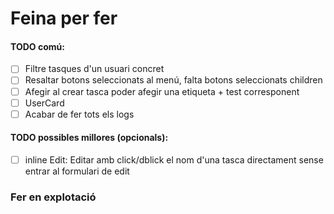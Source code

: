 # Feina per fer

#### TODO comú:
- [ ] Filtre tasques d'un usuari concret
- [ ] Resaltar botons seleccionats al menú, falta botons seleccionats children
- [ ] Afegir al crear tasca poder afegir una etiqueta + test corresponent
- [ ] UserCard
- [ ] Acabar de fer tots els logs
#### TODO possibles millores (opcionals):
- [ ] inline Edit: Editar amb click/dblick el nom d'una tasca directament sense entrar al formulari de edit

### Fer en explotació